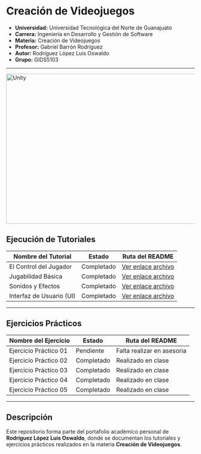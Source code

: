 # Creación de Videojuegos

- **Universidad:** Universidad Tecnológica del Norte de Guanajuato  
- **Carrera:** Ingeniería en Desarrollo y Gestión de Software  
- **Materia:** Creación de Videojuegos  
- **Profesor:** Gabriel Barrón Rodríguez  
- **Autor:** Rodríguez López Luis Oswaldo  
- **Grupo:** GIDS5103  

---

<img width="800" height="400" alt="Unity" src="https://github.com/user-attachments/assets/edaf48fa-c9b8-4349-a3ba-1304711b32c7" />

## Ejecución de Tutoriales

| Nombre del Tutorial         | Estado      | Ruta del README |
|-----------------------------|--------------|-----------------|
| El Control del Jugador      | Completado | [Ver enlace archivo](https://docs.google.com/document/d/1GqfgQTksLk3Rhf_INSn8aV_M8sbDctXSHwTa4Ev8JZQ/edit?usp=sharing) |
| Jugabilidad Básica          | Completado | [Ver enlace archivo](./Tutoriales/Tutorial_2.md) |
| Sonidos y Efectos           | Completado | [Ver enlace archivo](./Tutoriales/Tutorial_3.md)  |
| Interfaz de Usuario (UI)    | Completado | [Ver enlace archivo](./Tutoriales/Tutorial_4.md)  |

---

## Ejercicios Prácticos

| Nombre del Ejercicio        | Estado       | Ruta del README |
|-----------------------------|--------------|-----------------|
| Ejercicio Práctico 01       | Pendiente | Falta realizar en asesoria |
| Ejercicio Práctico 02       | Completado |Realizado en clase |
| Ejercicio Práctico 03      | Completado |Realizado en clase |
| Ejercicio Práctico 04      | Completado |Realizado en clase |
| Ejercicio Práctico 05      | Completado |Realizado en clase |

---

## Descripción  

Este repositorio forma parte del portafolio académico personal de **Rodríguez López Luis Oswaldo**, donde se documentan los tutoriales y ejercicios prácticos realizados en la materia **Creación de Videojuegos**.
